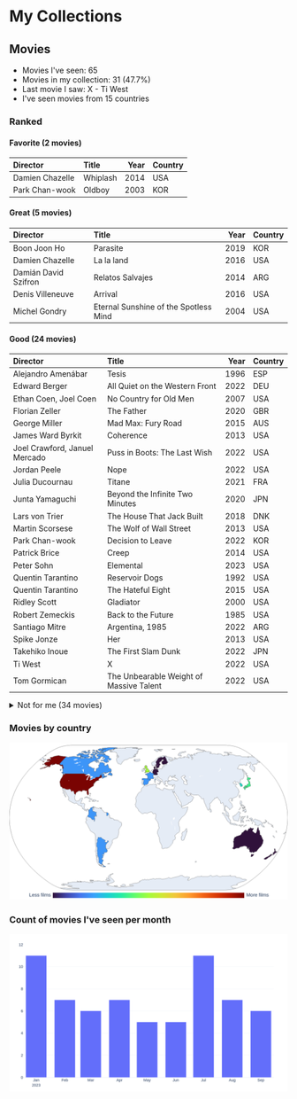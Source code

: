# My Collections

## Movies

- Movies I've seen: 65
- Movies in my collection: 31 (47.7%)
- Last movie I saw: X - Ti West
- I've seen movies from 15 countries

### Ranked

#### Favorite (2 movies)

| Director        | Title    |   Year | Country   |
|:----------------|:---------|-------:|:----------|
| Damien Chazelle | Whiplash |   2014 | USA       |
| Park Chan-wook  | Oldboy   |   2003 | KOR       |

#### Great (5 movies)

| Director             | Title                                 |   Year | Country   |
|:---------------------|:--------------------------------------|-------:|:----------|
| Boon Joon Ho         | Parasite                              |   2019 | KOR       |
| Damien Chazelle      | La la land                            |   2016 | USA       |
| Damián David Szifron | Relatos Salvajes                      |   2014 | ARG       |
| Denis Villeneuve     | Arrival                               |   2016 | USA       |
| Michel Gondry        | Eternal Sunshine of the Spotless Mind |   2004 | USA       |

#### Good (24 movies)

| Director                      | Title                                   |   Year | Country   |
|:------------------------------|:----------------------------------------|-------:|:----------|
| Alejandro Amenábar            | Tesis                                   |   1996 | ESP       |
| Edward Berger                 | All Quiet on the Western Front          |   2022 | DEU       |
| Ethan Coen, Joel Coen         | No Country for Old Men                  |   2007 | USA       |
| Florian Zeller                | The Father                              |   2020 | GBR       |
| George Miller                 | Mad Max: Fury Road                      |   2015 | AUS       |
| James Ward Byrkit             | Coherence                               |   2013 | USA       |
| Joel Crawford, Januel Mercado | Puss in Boots: The Last Wish            |   2022 | USA       |
| Jordan Peele                  | Nope                                    |   2022 | USA       |
| Julia Ducournau               | Titane                                  |   2021 | FRA       |
| Junta Yamaguchi               | Beyond the Infinite Two Minutes         |   2020 | JPN       |
| Lars von Trier                | The House That Jack Built               |   2018 | DNK       |
| Martin Scorsese               | The Wolf of Wall Street                 |   2013 | USA       |
| Park Chan-wook                | Decision to Leave                       |   2022 | KOR       |
| Patrick Brice                 | Creep                                   |   2014 | USA       |
| Peter Sohn                    | Elemental                               |   2023 | USA       |
| Quentin Tarantino             | Reservoir Dogs                          |   1992 | USA       |
| Quentin Tarantino             | The Hateful Eight                       |   2015 | USA       |
| Ridley Scott                  | Gladiator                               |   2000 | USA       |
| Robert Zemeckis               | Back to the Future                      |   1985 | USA       |
| Santiago Mitre                | Argentina, 1985                         |   2022 | ARG       |
| Spike Jonze                   | Her                                     |   2013 | USA       |
| Takehiko Inoue                | The First Slam Dunk                     |   2022 | JPN       |
| Ti West                       | X                                       |   2022 | USA       |
| Tom Gormican                  | The Unbearable Weight of Massive Talent |   2022 | USA       |

<details>
<summary>Not for me (34 movies)</summary>

| Director                           | Title                                             |   Year | Country   |
|:-----------------------------------|:--------------------------------------------------|-------:|:----------|
| Alfonso Cuarón                     | Harry Potter and the Prisoner of Azkaban          |   2004 | GBR       |
| Brad Bird                          | Ratatouille                                       |   2007 | USA       |
| Brandon Cronenberg                 | Infinity Pool                                     |   2023 | CAN       |
| Brandon Cronenberg                 | Possessor                                         |   2020 | CAN       |
| Carlota Pereda                     | Cerdita                                           |   2022 | ESP       |
| Chris Buck, Jennifer Lee           | Frozen                                            |   2013 | USA       |
| Christopher Nolan                  | Oppenheimer                                       |   2023 | USA       |
| Colbert García                     | Silencio en el paraíso                            |   2011 | COL       |
| Darren Aronofsky                   | The Whale                                         |   2022 | USA       |
| David Yates                        | Harry Potter and the Half-Blood Prince            |   2009 | GBR       |
| David Yates                        | Harry Potter and the Order of the Phoenix         |   2007 | GBR       |
| Dean Fleischer-Camp                | Marcel the Shell with Shoes On                    |   2021 | USA       |
| Denis Villeneuve                   | Sicario                                           |   2015 | USA       |
| Edgar Wright                       | Shaun of the Dead                                 |   2004 | GBR       |
| Fabrice Éboué                      | Some Like It Rare                                 |   2021 | FRA       |
| Greta Gerwig                       | Barbie                                            |   2023 | USA       |
| Guillermo del Toro, Mark Gustafson | Guillermo del Toro's Pinocchio                    |   2022 | USA       |
| Hideo Nakata                       | Ringu                                             |   1998 | JPN       |
| Jalmari Helander                   | Sisu                                              |   2022 | FIN       |
| James Cameron                      | The Terminator                                    |   1984 | USA       |
| James Mangold                      | Indiana Jones and the Dial of Destiny             |   2023 | USA       |
| John Krasinski                     | A Quiet Place Part II                             |   2020 | USA       |
| John Krasinski                     | A Quiet Place                                     |   2018 | USA       |
| Juan Felipe Orozco                 | Los iniciados                                     |   2023 | COL       |
| Kinji Fukasaku                     | Battle Royale                                     |   2000 | JPN       |
| Lee Cronin                         | Evil Dead Rise                                    |   2023 | USA       |
| Luca Guadagnino                    | Bones and All                                     |   2022 | USA       |
| Mike Newell                        | Harry Potter and the Goblet of Fire               |   2005 | GBR       |
| Oliver Stone                       | Snowden                                           |   2016 | USA       |
| Peter Jackson                      | The Lord of the Rings: The Fellowship of the Ring |   2001 | NZL       |
| Ridley Scott                       | Alien                                             |   1979 | USA       |
| Ridley Scott                       | The Martian                                       |   2015 | USA       |
| Ruben Östlund                      | Triangle of Sadness                               |   2022 | SWE       |
| Wes Anderson                       | Asteroid City                                     |   2023 | USA       |
</details>

### Movies by country

<picture>
  <source media="(prefers-color-scheme: dark)" srcset="figures/films_map_plotly_dark.png">
  <source media="(prefers-color-scheme: light)" srcset="figures/films_map_plotly.png">
  <img alt="Frequency of films by country choropleth map" src="figures/films_map_plotly.png">
</picture>

### Count of movies I've seen per month

<picture>
  <source media="(prefers-color-scheme: dark)" srcset="figures/movies_by_month_plotly_dark.png">
  <source media="(prefers-color-scheme: light)" srcset="figures/movies_by_month_plotly_white.png">
  <img alt="Count of movies I've seen per month" src="figures/movies_by_month_plotly_white.png">
</picture>
